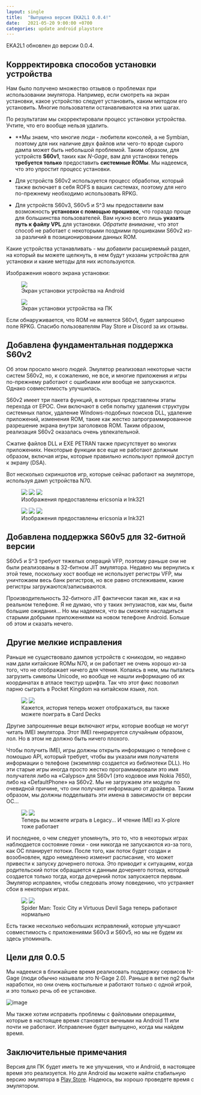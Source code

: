 ```yaml
---
layout: single
title:  "Выпущена версия EKA2L1 0.0.4!"
date:   2021-05-20 9:00:00 +0700
categories: update android playstore
---
```


EKA2L1 обновлен до версии 0.0.4.

## Коррректировка способов установки устройства

Нам было получено множество отзывов о проблемах при использовании эмулятора. Например, если смотреть на экран установки, какое устройство следует установить, каким методом его установить. Многие пользователи останавливаются на этих шагах.

По результатам мы скорректировали процесс установки устройства. Учтите, что его вообще нельзя удалить.

- **Мы знаем, что многие люди - любители консолей, а не Symbian, поэтому для них наличие двух файлов или чего-то вроде сырого дампа может быть небольшой проблемой. Таким образом, для устройств **S60v1**, таких как *N-Gage*, вам для установки теперь **требуется только** предоставить **системные ROMы**. Мы надеемся, что это упростит процесс установки.

- Для устройств S60v2 используется процесс обработки, который также включает в себя ROFS в ваших системах, поэтому для него по-прежнему необходимо использовать RPKG.
- Для устройств S60v3, S60v5 и S^3 мы предоставили вам возможность **установки с помощью прошивок**, что гораздо проще для большинства пользователей. Вам нужно всего лишь **указать путь к файлу VPL** для установки. *Обратите внимание*, что этот способ не работает с некоторыми поздними прошивками S60v2 из-за различий в позиционировании данных ROM.

Какие устройства устанавливать - мы добавили расширяемый раздел, на который вы можете щелкнуть, в нем будут указаны устройства для установки и какие методы для них используются.

Изображения нового экрана установки:

<figure class="">
	<img src="https://cdn.discordapp.com/attachments/786228834638626867/844785034178986004/Screenshot_20210520-105346_EKA2L1.jpg">
	<figcaption>Экран установки устройства на Android</figcaption>
</figure>

<figure class="">
	<img src="https://user-images.githubusercontent.com/25717050/118917060-445be380-b95a-11eb-8a70-6c4c8bb71578.png">
	<figcaption>Экран установки устройства на ПК</figcaption>
</figure>

Если обнаруживается, что ROM не является S60v1, будет запрошено поле RPKG. Спасибо пользователям Play Store и Discord за их отзывы.

## Добавлена фундаментальная поддержка S60v2

Об этом просило много людей. Эмулятор реализовал некоторые части систем S60v2, но, к сожалению, не все, и многие приложения и игры по-прежнему работают с ошибками или вообще не запускаются. Однако совместимость улучшилась.

S60v2 имеет три пакета функций, в которых представлены этапы перехода от EPOC. Они включают в себя попытку удаления структуры системных папок, удаление Windows-подобных поисков DLL, удаление приложений, изменения ROM, такие как жестко запрограммированное разрешение экрана внутри заголовков ROM. Таким образом, реализация S60v2 оказалась очень увлекательной.

Сжатие файлов DLL и EXE PETRAN также присутствует во многих приложениях. Некоторые функции все еще не работают должным образом, включая игры, которые правильно используют прямой доступ к экрану (DSA).

Вот несколько скриншотов игр, которые сейчас работают на эмуляторе, используя дамп устройства N70.

<figure class="third">
	<img src="https://cdn.discordapp.com/attachments/703563521379663883/840340705734033519/Screenshot_20210508-043257910.jpg">
	<img src="https://cdn.discordapp.com/attachments/703563521379663883/835925072249618452/88.png">
	<img src="https://cdn.discordapp.com/attachments/703563521379663883/835931179512496148/Screenshot_20210426-003110162.jpg">
	<figcaption>Изображения предоставлены ericsonia и Ink321</figcaption>
</figure>

<figure class="third">
	<img src="https://media.discordapp.net/attachments/703563521379663883/835942982699974686/Screenshot_20210426-011828204.jpg?width=285&height=593">
	<img src="https://cdn.discordapp.com/attachments/703563521379663883/835918650602553424/7.png">
	<img src="https://cdn.discordapp.com/attachments/703563521379663883/835917090761342976/Screenshot_20210425-233538114.jpg">
	<figcaption>Изображения предоставлены ericsonia и Ink321</figcaption>
</figure>

## Добавлена поддержка S60v5 для 32-битной версии

S60v5 и S^3 требуют тяжелых операций VFP, поэтому раньше они не были реализованы в 32-битном JIT эмулятора. Недавно мы вернулись к этой теме, поскольку хост вообще не использует регистры VFP, мы уничтожаем весь банк регистров, но все равно отслеживаем, какие регистры загружаются/записываются.

Производительность 32-битного JIT фактически такая же, как и на реальном телефоне. Я не думаю, что у таких энтузиастов, как мы, были большие ожидания... Но мы надеемся, что вы сможете насладиться старыми добрыми приложениями на новом телефоне Android. Больше об этом и сказать нечего.

## Другие мелкие исправления

Раньше не существовало дампов устройств с юникодом, но недавно нам дали китайские ROMы N70, и он работает не очень хорошо из-за того, что не отображает ничего для чтения. Копаясь в нем, мы пытались загрузить символы Unicode, но вообще не нашли информацию об их координатах в атласе текстур шрифта. Так что этот фикс позволил парню сыграть в Pocket Kingdom на китайском языке, лол.

<figure class="half">
	<img src="https://cdn.discordapp.com/attachments/703563521379663883/841236525442400256/Screenshot_20210510_165245_com.github.eka2l1.jpg">
	<img src="https://cdn.discordapp.com/attachments/703563521379663883/841206165320237126/unknown.png">
	<figcaption>Кажется, история теперь может отображаться, вы также можете поиграть в Card Decks</figcaption>
</figure>

Другие запрошенные вещи включают игры, которые вообще не могут читать IMEI эмулятора. Этот IMEI генерируется случайным образом, лол. Но в этом не должно быть ничего плохого.

Чтобы получить IMEI, игры должны открыть информацию о телефоне с помощью API, который требует, чтобы вы указали имя получателя информации о телефоне (экземпляр создается из библиотеки DLL). Но эти старые игры иногда просто жестко программировали это имя получателя либо на «Calypso» для S60v1 (это кодовое имя Nokia 7650), либо на «DefaultPhone» на S60v2. Мы не загружаем эти модули по очевидной причине, что они получают информацию от драйвера. Таким образом, мы должны подделывать эти имена в зависимости от версии ОС...
  
<figure class="half">
	<img src="https://cdn.discordapp.com/attachments/703563521379663883/837025442631516170/111.png">
	<img src="https://cdn.discordapp.com/attachments/703563521379663883/837031936668467210/78.png">
	<figcaption>Теперь вы можете играть в Legacy... И чтение IMEI из X-plore тоже работает</figcaption>
</figure>
  
И последнее, о чем следует упомянуть, это то, что в некоторых играх наблюдается состояние гонки - они никогда не запускаются из-за того, как ОС планирует потоки. После того, как поток будет создан и возобновлен, ядро ​​немедленно изменит расписание, что может привести к запуску дочернего потока. Это приводит к ситуациям, когда родительский поток обращается к данным дочернего потока, который создается только тогда, когда дочерний поток запускается первым. Эмулятор исправлен, чтобы следовать этому поведению, что устраняет сбои в некоторых играх.

<figure class="half">
	<img src="https://cdn.discordapp.com/attachments/703563521379663883/840313459240992808/Screenshot_20210508-023938077.jpg">
	<img src="https://cdn.discordapp.com/attachments/703563521379663883/840298370576810045/78.png">
	<figcaption>Spider Man: Toxic City и Virtuous Devil Saga теперь работают нормально</figcaption>
</figure>
  
Есть также несколько небольших исправлений, которые улучшают совместимость с приложениями S60v3 и S60v5, но мы не будем их здесь упоминать.
  
## Цели для 0.0.5
  
Мы надеемся в ближайшее время реализовать поддержку сервисов N-Gage (люди обычно называли это N-Gage 2.0). Раньше в ветке ng2 были наработки, но они очень костыльные и работают только с одной игрой, и это только речь об ее установке.

![image](https://user-images.githubusercontent.com/25717050/118920571-de268f00-b960-11eb-8f52-87cb082dc09c.png)
  
Мы также хотим исправить проблемы с файловыми операциями, которые в настоящее время становятся вечными на Android 11 или почти не работают. Исправление будет выпущено, когда мы найдем время.

## Заключительные примечания
  
Версия для ПК будет иметь те же улучшения, что и Android, в настоящее время это реализуется. Но для Android вы можете найти стабильную версию эмулятора в [Play Store](https://play.google.com/store/apps/details?id=com.github.eka2l1). Надеюсь, вы хорошо проведете время с эмулятором.

